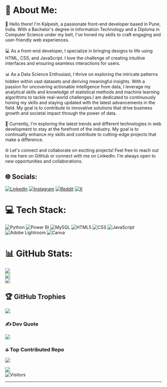 # 💫 About Me:
👋 Hello there! I'm Kalpesh, a passionate front-end developer based in Pune, India. With a Bachelor's degree in Information Technology and a Diploma in Computer Science under my belt, I've honed my skills to craft engaging and user-friendly web experiences.<br><br>
💻 As a front-end developer, I specialize in bringing designs to life using HTML, CSS, and JavaScript. I love the challenge of creating intuitive interfaces and ensuring seamless interactions for users.<br><br>
📊 As a Data Science Enthusiast, I thrive on exploring the intricate patterns hidden within vast datasets and deriving meaningful insights. With a passion for uncovering actionable intelligence from data, I leverage my analytical skills and knowledge of statistical methods and machine learning algorithms to tackle real-world challenges.I am dedicated to continuously honing my skills and staying updated with the latest advancements in the field. My goal is to contribute to innovative solutions that drive business growth and societal impact through the power of data.<br><br>
🌟 Currently, I'm exploring the latest trends and different technologies in web development to stay at the forefront of the industry. My goal is to continually enhance my skills and contribute to cutting-edge projects that make a difference.<br><br>
🌐 Let's connect and collaborate on exciting projects! Feel free to reach out to me here on GitHub or connect with me on LinkedIn. I'm always open to new opportunities and collaborations.


## 🌐 Socials:
[![LinkedIn](https://img.shields.io/badge/LinkedIn-%230077B5.svg?logo=linkedin&logoColor=white)](https://linkedin.com/in/kalpesh-dimble)
[![Instagram](https://img.shields.io/badge/Instagram-%23E4405F.svg?logo=Instagram&logoColor=white)](https://instagram.com/__kalpesh01__) 
[![Reddit](https://img.shields.io/badge/Reddit-%23FF4500.svg?logo=Reddit&logoColor=white)](https://reddit.com/user/Kalpesh0111) 
[![X](https://img.shields.io/badge/X-black.svg?logo=X&logoColor=white)](https://x.com/KalpeshDimble) 

# 💻 Tech Stack:
![Python](https://img.shields.io/badge/python-3670A0?style=plastic&logo=python&logoColor=ffdd54)  ![Power BI](https://img.shields.io/badge/Power_BI-%23F2C811.svg?style=plastic&logo=power-bi&logoColor=white)
![MySQL](https://img.shields.io/badge/mysql-%2300000f.svg?style=plastic&logo=mysql&logoColor=white)
![HTML5](https://img.shields.io/badge/html5-%23E34F26.svg?style=plastic&logo=html5&logoColor=white)
![CSS](https://img.shields.io/badge/CSS-%231572B6.svg?style=plastic&logo=css3&logoColor=white)
![JavaScript](https://img.shields.io/badge/javascript-%23323330.svg?style=plastic&logo=javascript&logoColor=%23F7DF1E) 
![Adobe Lightroom](https://img.shields.io/badge/Adobe%20Lightroom-31A8FF.svg?style=plastic&logo=Adobe%20Lightroom&logoColor=white) 
![Canva](https://img.shields.io/badge/Canva-%2300C4CC.svg?style=plastic&logo=Canva&logoColor=white)

# 📊 GitHub Stats:
![](https://github-readme-stats.vercel.app/api?username=kalpeshdimble1&theme=blueberry&hide_border=false&include_all_commits=true&count_private=true)<br/>
![](https://github-readme-streak-stats.herokuapp.com/?user=kalpeshdimble1&theme=blueberry&hide_border=false)<br/>
![](https://github-readme-stats.vercel.app/api/top-langs/?username=kalpeshdimble1&theme=blueberry&hide_border=false&include_all_commits=true&count_private=true&layout=compact)

## 🏆 GitHub Trophies
![](https://github-profile-trophy.vercel.app/?username=kalpeshdimble1&theme=radical&no-frame=false&no-bg=false&margin-w=4)

### ✍️ Dev Quote
![](https://quotes-github-readme.vercel.app/api?type=horizontal&theme=radical)

### 🔝 Top Contributed Repo
![](https://github-contributor-stats.vercel.app/api?username=kalpeshdimble1&limit=5&theme=tokyonight&combine_all_yearly_contributions=true)

[![](https://visitcount.itsvg.in/api?id=kalpeshdimble1&label=Profile%20Views&color=0&icon=1&pretty=false&all=true)](https://visitcount.itsvg.in)<br>
![Visitors](https://api.visitorbadge.io/api/visitors?path=kalpeshdimble1&labelColor=%23697689&countColor=%23263759&style=plastic)

---
